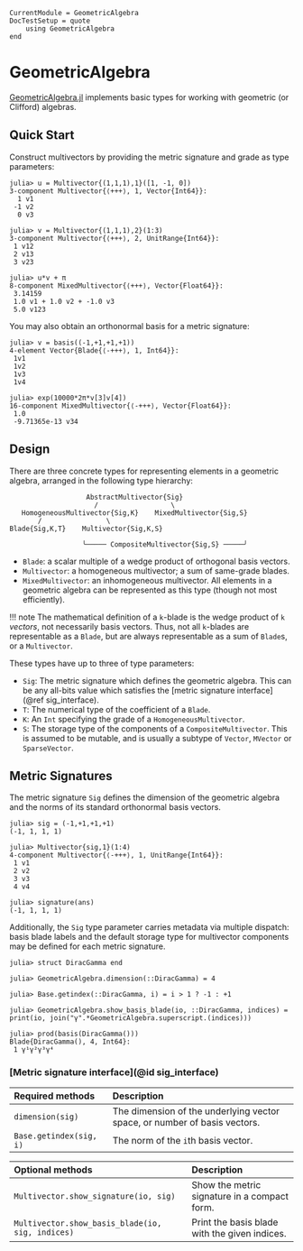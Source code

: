 ```@meta
CurrentModule = GeometricAlgebra
DocTestSetup = quote
	using GeometricAlgebra
end
```

# GeometricAlgebra

[GeometricAlgebra.jl](https://github.com/jollywatt/GeometricAlgebra.jl) implements basic types for working with geometric (or Clifford) algebras.

## Quick Start

Construct multivectors by providing the metric signature and grade as type parameters:

```jldoctest
julia> u = Multivector{(1,1,1),1}([1, -1, 0])
3-component Multivector{⟨+++⟩, 1, Vector{Int64}}:
  1 v1
 -1 v2
  0 v3

julia> v = Multivector{(1,1,1),2}(1:3)
3-component Multivector{⟨+++⟩, 2, UnitRange{Int64}}:
 1 v12
 2 v13
 3 v23

julia> u*v + π
8-component MixedMultivector{⟨+++⟩, Vector{Float64}}:
 3.14159
 1.0 v1 + 1.0 v2 + -1.0 v3
 5.0 v123
```

You may also obtain an orthonormal basis for a metric signature:

```jldoctest
julia> v = basis((-1,+1,+1,+1))
4-element Vector{Blade{⟨-+++⟩, 1, Int64}}:
 1v1
 1v2
 1v3
 1v4

julia> exp(10000*2π*v[3]v[4])
16-component MixedMultivector{⟨-+++⟩, Vector{Float64}}:
 1.0
 -9.71365e-13 v34
```

## Design


There are three concrete types for representing elements in a geometric algebra, arranged in the following type hierarchy:

```
                   AbstractMultivector{Sig}
                     /                  \
   HomogeneousMultivector{Sig,K}    MixedMultivector{Sig,S}
       /                \                             
Blade{Sig,K,T}    Multivector{Sig,K,S}                
                                                   
                  ╰───── CompositeMultivector{Sig,S} ─────╯
```

- `Blade`: a scalar multiple of a wedge product of orthogonal basis vectors.
- `Multivector`: a homogeneous multivector; a sum of same-grade blades.
- `MixedMultivector`: an inhomogeneous multivector. All elements in a geometric
   algebra can be represented as this type (though not most efficiently).

!!! note
	The mathematical definition of a ``k``-blade is the wedge product
	of ``k`` _vectors_, not necessarily basis vectors. Thus, not all
	``k``-blades are representable as a `Blade`, but are always representable
	as a sum of `Blade`s, or a `Multivector`.

These types have up to three of type parameters:

- `Sig`: The metric signature which defines the geometric algebra. This can be any
   all-bits value which satisfies the [metric signature interface](@ref sig_interface).
- `T`: The numerical type of the coefficient of a `Blade`.
- `K`: An `Int` specifying the grade of a `HomogeneousMultivector`.
- `S`: The storage type of the components of a `CompositeMultivector`. This is
   assumed to be mutable, and is usually a subtype of `Vector`, `MVector` or `SparseVector`.


## Metric Signatures

The metric signature `Sig` defines the dimension of the geometric algebra and the norms of its standard orthonormal basis vectors.

```jldoctest
julia> sig = (-1,+1,+1,+1)
(-1, 1, 1, 1)

julia> Multivector{sig,1}(1:4)
4-component Multivector{⟨-+++⟩, 1, UnitRange{Int64}}:
 1 v1
 2 v2
 3 v3
 4 v4

julia> signature(ans)
(-1, 1, 1, 1)

```

Additionally, the `Sig` type parameter carries metadata via multiple dispatch: basis blade labels and the default storage type for multivector components may be defined for each metric signature.

```jldoctest
julia> struct DiracGamma end

julia> GeometricAlgebra.dimension(::DiracGamma) = 4

julia> Base.getindex(::DiracGamma, i) = i > 1 ? -1 : +1

julia> GeometricAlgebra.show_basis_blade(io, ::DiracGamma, indices) = print(io, join("γ".*GeometricAlgebra.superscript.(indices)))

julia> prod(basis(DiracGamma()))
Blade{DiracGamma(), 4, Int64}:
 1 γ¹γ²γ³γ⁴

```

### [Metric signature interface](@id sig_interface)

| Required methods | Description |
|:-----------------|:------------|
| `dimension(sig)` | The dimension of the underlying vector space, or number of basis vectors.
| `Base.getindex(sig, i)` | The norm of the `i`th basis vector. |

| Optional methods | Description |
|:-----------------|:------------|
| `Multivector.show_signature(io, sig)` | Show the metric signature in a compact form.
| `Multivector.show_basis_blade(io, sig, indices)` | Print the basis blade with the given indices.